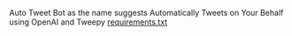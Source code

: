 Auto Tweet Bot as the name suggests Automatically Tweets on Your Behalf using OpenAI and Tweepy
[requirements.txt](https://github.com/madhvendra-singh/Auto-Tweet-Bot/files/8527489/requirements.txt)
